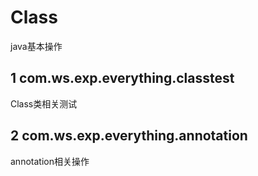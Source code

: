 # Class

java基本操作

## 1 com.ws.exp.everything.classtest

Class类相关测试

## 2 com.ws.exp.everything.annotation

annotation相关操作
